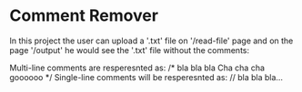 <h1>Comment Remover</h1>

In this project the user can upload a '.txt' file on '/read-file' page and on the page '/output' he would see the '.txt' file without the comments:

Multi-line comments are resperesnted as:
    /* bla bla bla
    Cha cha cha goooooo */
Single-line comments will be resperesnted as:
	 // bla bla bla…
